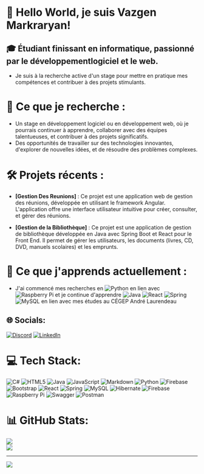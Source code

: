 # 👋 Hello World, je suis Vazgen Markraryan!
## 🎓 Étudiant finissant en informatique, passionné par le développementlogiciel et le web. 
 - Je suis à la recherche active d'un stage pour mettre en pratique mes compétences et contribuer à des projets stimulants.
# 🚀 Ce que je recherche :
 - Un stage en développement logiciel ou en développement web, où je pourrais continuer à apprendre, collaborer avec des équipes talentueuses, et contribuer à des projets significatifs.
 - Des opportunités de travailler sur des technologies innovantes, d'explorer de nouvelles idées, et de résoudre des problèmes complexes.

# 🛠️ Projets récents :
- **[Gestion Des Reunions]** : Ce projet est une application web de gestion des réunions, développée en utilisant le framework Angular. 
L'application offre une interface utilisateur intuitive pour créer, consulter, et gérer des réunions.

- **[Gestion de la Bibliothèque]** : Ce projet est une application de gestion de bibliothèque développée en Java avec Spring Boot et React pour le Front End. 
Il permet de gérer les utilisateurs, les documents (livres, CD, DVD, manuels scolaires) et les emprunts.

# 🌱 Ce que j'apprends actuellement :
- J'ai commencé mes recherches en 
![Python](https://img.shields.io/badge/python-3670A0?style=for-the-badge&logo=python&logoColor=ffdd54) en lien avec 
![Raspberry Pi](https://img.shields.io/badge/-RaspberryPi-C51A4A?style=for-the-badge&logo=Raspberry-Pi) et je continue
d'apprendre ![Java](https://img.shields.io/badge/java-%23ED8B00.svg?style=for-the-badge&logo=openjdk&logoColor=white)
![React](https://img.shields.io/badge/react-%2320232a.svg?style=for-the-badge&logo=react&logoColor=%2361DAFB)
![Spring](https://img.shields.io/badge/spring-%236DB33F.svg?style=for-the-badge&logo=spring&logoColor=white)
![MySQL](https://img.shields.io/badge/mysql-4479A1.svg?style=for-the-badge&logo=mysql&logoColor=white) 
en lien avec mes études au CÉGEP André Laurendeau

## 🌐 Socials:
[![Discord](https://img.shields.io/badge/Discord-%237289DA.svg?logo=discord&logoColor=white)](https://discordapp.com/users/416562052723638272) 
[![LinkedIn](https://img.shields.io/badge/LinkedIn-%230077B5.svg?logo=linkedin&logoColor=white)](https://linkedin.com/in/vazgen-markaryan-62261a301) 

# 💻 Tech Stack:
![C#](https://img.shields.io/badge/c%23-%23239120.svg?style=for-the-badge&logo=csharp&logoColor=white) 
![HTML5](https://img.shields.io/badge/html5-%23E34F26.svg?style=for-the-badge&logo=html5&logoColor=white) 
![Java](https://img.shields.io/badge/java-%23ED8B00.svg?style=for-the-badge&logo=openjdk&logoColor=white) 
![JavaScript](https://img.shields.io/badge/javascript-%23323330.svg?style=for-the-badge&logo=javascript&logoColor=%23F7DF1E) 
![Markdown](https://img.shields.io/badge/markdown-%23000000.svg?style=for-the-badge&logo=markdown&logoColor=white) 
![Python](https://img.shields.io/badge/python-3670A0?style=for-the-badge&logo=python&logoColor=ffdd54) 
![Firebase](https://img.shields.io/badge/firebase-%23039BE5.svg?style=for-the-badge&logo=firebase) 
![Bootstrap](https://img.shields.io/badge/bootstrap-%238511FA.svg?style=for-the-badge&logo=bootstrap&logoColor=white) 
![React](https://img.shields.io/badge/react-%2320232a.svg?style=for-the-badge&logo=react&logoColor=%2361DAFB) 
![Spring](https://img.shields.io/badge/spring-%236DB33F.svg?style=for-the-badge&logo=spring&logoColor=white) 
![MySQL](https://img.shields.io/badge/mysql-4479A1.svg?style=for-the-badge&logo=mysql&logoColor=white) 
![Hibernate](https://img.shields.io/badge/Hibernate-59666C?style=for-the-badge&logo=Hibernate&logoColor=white) 
![Firebase](https://img.shields.io/badge/firebase-a08021?style=for-the-badge&logo=firebase&logoColor=ffcd34) 
![Raspberry Pi](https://img.shields.io/badge/-RaspberryPi-C51A4A?style=for-the-badge&logo=Raspberry-Pi) 
![Swagger](https://img.shields.io/badge/-Swagger-%23Clojure?style=for-the-badge&logo=swagger&logoColor=white) 
![Postman](https://img.shields.io/badge/Postman-FF6C37?style=for-the-badge&logo=postman&logoColor=white)
# 📊 GitHub Stats:

![](https://github-readme-streak-stats.herokuapp.com/?user=vazgen-markaryan&theme=dark&hide_border=false)<br/>
![](https://github-readme-stats.vercel.app/api/top-langs/?username=vazgen-markaryan&theme=dark&hide_border=false&include_all_commits=true&count_private=true&layout=compact)

---
[![](https://visitcount.itsvg.in/api?id=Inquisitor21&icon=0&color=0)](https://visitcount.itsvg.in)

<!-- Proudly created with GPRM ( https://gprm.itsvg.in ) -->
